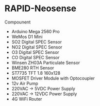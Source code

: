 # RAPID-Neosense

Compounent
  - Arduino Mega 2560 Pro
  - WeMos D1 Mini
  - SO2 Digital SPEC Sensor 
  - NO2 Digital SPEC Sensor 
  - O3 Digital SPEC Sensor 
  - CO Digital SPEC Sensor 
  - Winsen ZH03A Particulate Sensor
  - BME280 RTH Sensor
  - ST7735 TFT 1.8 160x128 
  - MOSFET Driver Module with Optocoupler
  - 12v Air Pump
  - 220VAC -> 5VDC Power Supply
  - 220VAC -> 12VDC Power Supply
  - 4G WiFi Router
